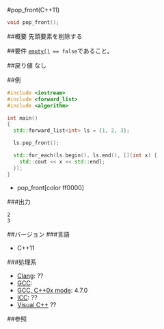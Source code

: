 #pop_front(C++11)
```cpp
void pop_front();
```

##概要
先頭要素を削除する


##要件
[`empty()`](./empty.md)` == false`であること。


##戻り値
なし


##例
```cpp
#include <iostream>
#include <forward_list>
#include <algorithm>

int main()
{
  std::forward_list<int> ls = {1, 2, 3};

  ls.pop_front();

  std::for_each(ls.begin(), ls.end(), [](int x) {
    std::cout << x << std::endl;
  });
}
```
* pop_front[color ff0000]


###出力
```
2
3
```

##バージョン
###言語
- C++11

###処理系
- [Clang](/implementation#clang.md): ??
- [GCC](/implementation#gcc.md): 
- [GCC, C++0x mode](/implementation#gcc.md): 4.7.0
- [ICC](/implementation#icc.md): ??
- [Visual C++](/implementation#visual_cpp.md) ??


##参照


